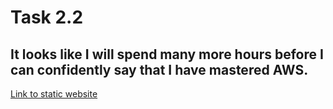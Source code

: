 # Task 2.2
## It looks like I will spend many more hours before I can confidently say that I have mastered AWS.
[Link to static website](http://staticwebsitefortest.s3-website.eu-central-1.amazonaws.com/)
